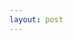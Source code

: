 ```yaml
---
layout: post
---
```


<div id="stats-container"></div>

<script>
// Fetch data from your JSON endpoint
fetch('{{ "/recipes.json" | relative_url }}')
    .then(response => response.json())
    .then(data => {
        // Process and display the data on the stats page
        displayStats(data);
    })
    .catch(error => console.error('Error fetching data:', error));

// Function to display stats on the page
function displayStats(data) {
    const statsContainer = document.getElementById('stats-container');
    
    // Display total recipe count
    statsContainer.innerHTML += `<p>Total Recipes: ${data.recipeCount}</p>`;

    // Generate tag count per tag
    const tagCounts = {};
    data.recipesWithTags.forEach(recipe => {
        recipe.tags.forEach(tag => {
            tagCounts[tag] = (tagCounts[tag] || 0) + 1;
        });
    });

    // Display tag counts
    statsContainer.innerHTML += '<h2>Tag Counts</h2>';
    for (const [tag, count] of Object.entries(tagCounts)) {
        statsContainer.innerHTML += `<p>${tag}: ${count}</p>`;
    }

    // Display count for untagged recipes
    const untaggedCount = data.totalRecipesWithTags - data.tagCount;
    statsContainer.innerHTML += `<p>Untagged: ${untaggedCount}</p>`;
}
</script>
